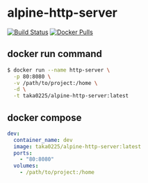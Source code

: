 # alpine-http-server
[![Build Status](https://travis-ci.org/takahiromaki/alpine-http-server.svg?branch=master)](https://travis-ci.org/takahiromaki/alpine-http-server)
[![Docker Pulls](https://img.shields.io/docker/pulls/taka0225/alpine-http-server.svg?maxAge=2592000)](https://hub.docker.com/r/taka0225/alpine-http-server/)
## docker run command

```bash
$ docker run --name http-server \
  -p 80:8080 \
  -v /path/to/project:/home \
  -d \
  -t taka0225/alpine-http-server:latest
```

## docker compose

```yaml
dev:
  container_name: dev
  image: taka0225/alpine-http-server:latest
  ports:
    - "80:8080"
  volumes:
    - /path/to/project:/home
```
